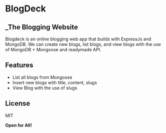 # BlogDeck
## _The Blogging Website



Blogdeck is an online blogging web app that builds with ExpressJs and MongoDB. We can create new blogs, list blogs, and view blogs with the use of MongoDB + Mongoose and readymade API.

## Features

- List all blogs from Mongoose
- Insert new blogs with title, content, slugs
- View Blog with the use of slugs



## License

MIT

**Open for All!**

